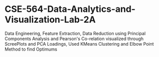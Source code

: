 # CSE-564-Data-Analytics-and-Visualization-Lab-2A
Data Engineering, Feature Extraction, Data Reduction using Principal Components Analysis and Pearson's Co-relation visualized through ScreePlots and PCA Loadings, Used KMeans Clustering and Elbow Point Method to find Optimums
